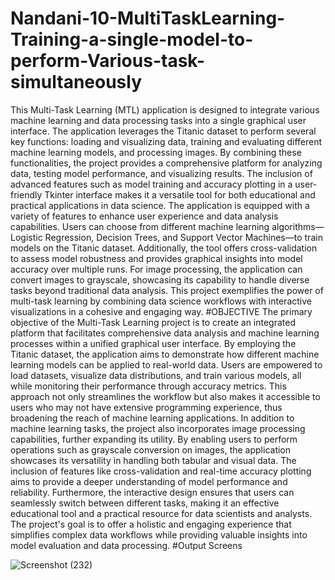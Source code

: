 # Nandani-10-MultiTaskLearning-Training-a-single-model-to-perform-Various-task-simultaneously
This Multi-Task Learning (MTL) application is designed to integrate various machine learning and data processing tasks into a single graphical user interface. The application leverages the Titanic dataset to perform several key functions: loading and visualizing data, training and evaluating different machine learning models, and processing images. By combining these functionalities, the project provides a comprehensive platform for analyzing data, testing model performance, and visualizing results. The inclusion of advanced features such as model training and accuracy plotting in a user-friendly Tkinter interface makes it a versatile tool for both educational and practical applications in data science.
The application is equipped with a variety of features to enhance user experience and data analysis capabilities. Users can choose from different machine learning algorithms—Logistic Regression, Decision Trees, and Support Vector Machines—to train models on the Titanic dataset. Additionally, the tool offers cross-validation to assess model robustness and provides graphical insights into model accuracy over multiple runs. For image processing, the application can convert images to grayscale, showcasing its capability to handle diverse tasks beyond traditional data analysis. This project exemplifies the power of multi-task learning by combining data science workflows with interactive visualizations in a cohesive and engaging way.
#OBJECTIVE
The primary objective of the Multi-Task Learning project is to create an integrated platform that facilitates comprehensive data analysis and machine learning processes within a unified graphical user interface. By employing the Titanic dataset, the application aims to demonstrate how different machine learning models can be applied to real-world data. Users are empowered to load datasets, visualize data distributions, and train various models, all while monitoring their performance through accuracy metrics. This approach not only streamlines the workflow but also makes it accessible to users who may not have extensive programming experience, thus broadening the reach of machine learning applications.
In addition to machine learning tasks, the project also incorporates image processing capabilities, further expanding its utility. By enabling users to perform operations such as grayscale conversion on images, the application showcases its versatility in handling both tabular and visual data. The inclusion of features like cross-validation and real-time accuracy plotting aims to provide a deeper understanding of model performance and reliability. Furthermore, the interactive design ensures that users can seamlessly switch between different tasks, making it an effective educational tool and a practical resource for data scientists and analysts. The project's goal is to offer a holistic and engaging experience that simplifies complex data workflows while providing valuable insights into model evaluation and data processing.
#Output Screens

![Screenshot (232)](https://github.com/user-attachments/assets/2d4bc6b3-1331-4228-818e-f2a9023ca12b)

